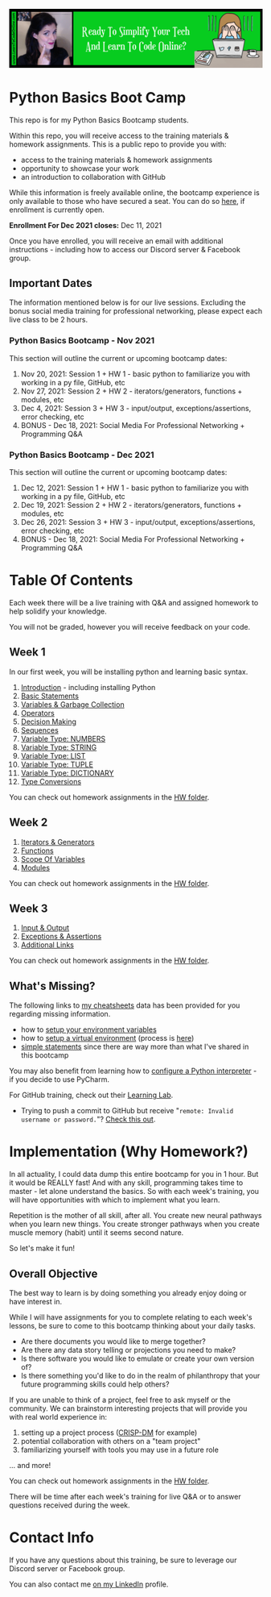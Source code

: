 <a href='https://www.learntocodeonline.com/'><img src='https://github.com/ProsperousHeart/TrainingUsingJupyter/blob/master/IMGs/learn-to-code-online.png?raw=true'></a>

# Python Basics Boot Camp

This repo is for my Python Basics Bootcamp students.

Within this repo, you will receive access to the training materials & homework assignments. This is a public repo to provide you with:
- access to the training materials & homework assignments
- opportunity to showcase your work
- an introduction to collaboration with GitHub

While this information is freely available online, the bootcamp experience is only available to those who have secured a seat. You can do so [here](https://prosperousheart.com/python-bootcamp), if enrollment is currently open.

**Enrollment For Dec 2021 closes:**  Dec 11, 2021

Once you have enrolled, you will receive an email with additional instructions - including how to access our Discord server & Facebook group.

## Important Dates
The information mentioned below is for our live sessions. Excluding the bonus social media training for professional networking, please expect each live class to be 2 hours.

### Python Basics Bootcamp - Nov 2021
This section will outline the current or upcoming bootcamp dates:
1. Nov 20, 2021:  Session 1 + HW 1 - basic python to familiarize you with working in a py file, GitHub, etc
2. Nov 27, 2021:  Session 2 + HW 2 - iterators/generators, functions + modules, etc
3. Dec 4, 2021:  Session 3 + HW 3 - input/output, exceptions/assertions, error checking, etc
4. BONUS - Dec 18, 2021:  Social Media For Professional Networking + Programming Q&A

### Python Basics Bootcamp - Dec 2021
This section will outline the current or upcoming bootcamp dates:
1. Dec 12, 2021:  Session 1 + HW 1 - basic python to familiarize you with working in a py file, GitHub, etc
2. Dec 19, 2021:  Session 2 + HW 2 - iterators/generators, functions + modules, etc
3. Dec 26, 2021:  Session 3 + HW 3 - input/output, exceptions/assertions, error checking, etc
4. BONUS - Dec 18, 2021:  Social Media For Professional Networking + Programming Q&A

# Table Of Contents

Each week there will be a live training with Q&A and assigned homework to help solidify your knowledge.

You will not be graded, however you will receive feedback on your code.

## Week 1

In our first week, you will be installing python and learning basic syntax.

1. [Introduction](Week_1/Python_Basics_01_-_Introduction.ipynb) - including installing Python
2. [Basic Statements](Week_1/Python_Basics_02_-_Syntax_And_Basic_Statements.ipynb)
3. [Variables & Garbage Collection](Week_1/Python_Basics_03_-_Variables_&_Garbage_Collection.ipynb)
4. [Operators](Week_1/Python_Basics_04_-_Operators.ipynb)
5. [Decision Making](Week_1/Python_Basics_05_-_Decision_Making.ipynb)
6. [Sequences](Week_1/Python_Basics_06_-_Sequences.ipynb)
7. [Variable Type:  NUMBERS](Week_1/Python_Basics_07_-_Variable_Type_NUMBERS.ipynb)
8. [Variable Type:  STRING](Week_1/Python_Basics_08_-_Variable_Type_STRING.ipynb)
9. [Variable Type:  LIST](Week_1/Python_Basics_09_-_Variable_Type_LIST.ipynb)
10. [Variable Type:  TUPLE](Week_1/Python_Basics_10_-_Variable_Type_TUPLE.ipynb)
11. [Variable Type:  DICTIONARY](Week_1/Python_Basics_11_-_Variable_Type_DICTIONARY.ipynb)
12. [Type Conversions](Week_1/Python_Basics_12_-_Type_Conversions.ipynb)

You can check out homework assignments in the [HW folder](HW/).

## Week 2

1. [Iterators & Generators](Week_2/Python_Basics_13_-_Iterators_And_Generators.ipynb)
2. [Functions](Week_2/Python_Basics_14_-_Functions.ipynb)
3. [Scope Of Variables](Week_2/Python_Basics_15_-_Scope_Of_Variables.ipynb)
4. [Modules](Week_2/Python_Basics_16_-_Modules.ipynb)

You can check out homework assignments in the [HW folder](HW/).

## Week 3

1. [Input & Output](Week_3/Python_Basics_17_-_Input_&_Output.ipynb)
2. [Exceptions & Assertions](Week_3/Python_Basics_18_-_Exceptions_&_Assertions.ipynb)
3. [Additional Links](Week_3/Python_Basics_19_-_Additional_Links.ipynb)

You can check out homework assignments in the [HW folder](HW/).

## What's Missing?

The following links to [my cheatsheets](https://github.com/ProsperousHeart/cheatsheets) data has been provided for you regarding missing information.

- how to [setup your environment variables](https://github.com/ProsperousHeart/cheatsheets/blob/master/Processes/SetEnvVars.md)
- how to [setup a virtual environment](https://github.com/ProsperousHeart/cheatsheets/blob/master/Tools/VirtualEnvironments.md) (process is [here](https://github.com/ProsperousHeart/cheatsheets/blob/master/Processes/virtualenvs.md))
- [simple statements](https://docs.python.org/3/reference/simple_stmts.html) since there are way more than what I've shared in this bootcamp

You may also benefit from learning how to [configure a Python interpreter](https://www.jetbrains.com/help/pycharm/configuring-python-interpreter.html#add-existing-interpreter) - if you decide to use PyCharm.

For GitHub training, check out their [Learning Lab](https://lab.github.com/).
- Trying to push a commit to GitHub but receive "`remote: Invalid username or password.`"? [Check this out](https://stackoverflow.com/a/34919582).

# Implementation (Why Homework?)

In all actuality, I could data dump this entire bootcamp for you in 1 hour. But it would be REALLY fast! And with any skill, programming takes time to master - let alone understand the basics. So with each week's training, you will have opportunities with which to implement what you learn.

Repetition is the mother of all skill, after all. You create new neural pathways when you learn new things. You create stronger pathways when you create muscle memory (habit) until it seems second nature.

So let's make it fun!

## Overall Objective

The best way to learn is by doing something you already enjoy doing or have interest in.

While I will have assignments for you to complete relating to each week's lessons, be sure to come to this bootcamp thinking about your daily tasks.
- Are there documents you would like to merge together?
- Are there any data story telling or projections you need to make?
- Is there software you would like to emulate or create your own version of?
- Is there something you'd like to do in the realm of philanthropy that your future programming skills could help others?

If you are unable to think of a project, feel free to ask myself or the community. We can brainstorm interesting projects that will provide you with real world experience in:
1. setting up a project process ([CRISP-DM](https://www.datascience-pm.com/crisp-dm-2/) for example)
2. potential collaboration with others on a "team project"
3. familiarizing yourself with tools you may use in a future role

... and more!

You can check out homework assignments in the [HW folder](HW/).

There will be time after each week's training for live Q&A or to answer questions received during the week.

# Contact Info

If you have any questions about this training, be sure to leverage our Discord server or Facebook group.

You can also contact me [on my LinkedIn](https://linkedin.com/in/kkeeton/) profile.
